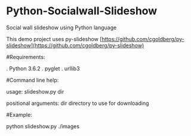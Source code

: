 # Python-Socialwall-Slideshow
Social wall slideshow using Python language

This demo project uses py-slideshow [https://github.com/cgoldberg/py-slideshow](https://github.com/cgoldberg/py-slideshow)

#Requirements:

. Python 3.6.2
. pyglet
. urllib3

#Command line help:

usage: slideshow.py dir

positional arguments:
dir    directory to use for downloading

#Example:

python slideshow.py ./images
